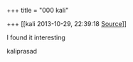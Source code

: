 +++
title = "000 kali"

+++
[[kali	2013-10-29, 22:39:18 [Source](https://groups.google.com/g/samskrita/c/KMiMmIVW0j4)]]



I found it interesting

kaliprasad

